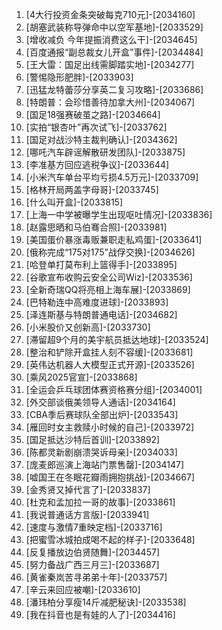 
1. [4大行投资金条突破每克710元]-[2034160]
1. [胡塞武装称导弹命中以空军基地]-[2033529]
1. [增收减负 今年提振消费这么干]-[2034645]
1. [百度通报“副总裁女儿开盒”事件]-[2034484]
1. [王大雷：国足出线需脚踏实地]-[2034277]
1. [警惕隐形肥胖]-[2033903]
1. [迅猛龙特蕾莎分享英二复习攻略]-[2033686]
1. [特朗普：会珍惜善待加拿大州]-[2034067]
1. [国足18强赛破茧之路]-[2034664]
1. [实拍“银杏叶”再次试飞]-[2033762]
1. [国足对战沙特主裁判确认]-[2034362]
1. [哪吒汽车辟谣解散研发团队]-[2033875]
1. [李准基方回应逃税争议]-[2033644]
1. [小米汽车单台平均亏损4.5万元]-[2033709]
1. [格林开局两盖字母哥]-[2033745]
1. [什么叫开盒]-[2033815]
1. [上海一中学被曝学生出现呕吐情况]-[2033836]
1. [赵露思晒和马伯骞合照]-[2033981]
1. [美国蛋价暴涨毒贩兼职走私鸡蛋]-[2033641]
1. [俄称完成“175对175”战俘交换]-[2034626]
1. [哈登单打莫布利上篮得手]-[2033895]
1. [谷歌宣布收购云安全公司Wiz]-[2033536]
1. [全新奇瑞QQ将亮相上海车展]-[2033869]
1. [巴特勒连中高难度进球]-[2033893]
1. [泽连斯基与特朗普通电话]-[2034682]
1. [小米股价又创新高]-[2033730]
1. [滞留超9个月的美宇航员抵达地球]-[2033524]
1. [整治和铲除开盒挂人刻不容缓]-[2033681]
1. [英伟达机器人大模型正式开源]-[2033526]
1. [乘风2025官宣]-[2033868]
1. [全运会乒乓球团体赛资格赛分组]-[2034001]
1. [外交部谈俄美领导人通话]-[2034164]
1. [CBA季后赛球队全部出炉]-[2033543]
1. [雁回时女主救赎小时候的自己]-[2033972]
1. [国足抵达沙特后首训]-[2033892]
1. [陈都灵新剧崩溃哭诉母亲]-[2034033]
1. [庞麦郎巡演上海站门票售罄]-[2034147]
1. [嘘国王在冬眠花瓣雨拥抱挑战]-[2034667]
1. [金秀贤又掉代言了]-[2033837]
1. [杜克和孟加拉一哥的故事]-[2033861]
1. [我说普通话方言版]-[2033941]
1. [速度与激情7重映定档]-[2033716]
1. [把蜜雪冰城拍成喝不起的样子]-[2033648]
1. [反复播放边伯贤随舞]-[2034457]
1. [努力备战广西三月三]-[2033687]
1. [黄雀秦岚苦寻弟弟十年]-[2033757]
1. [辛云来回应被嘲]-[2033610]
1. [潘玮柏分享瘦14斤减肥秘诀]-[2033538]
1. [我在抖音也是有娃的人了]-[2034416]
